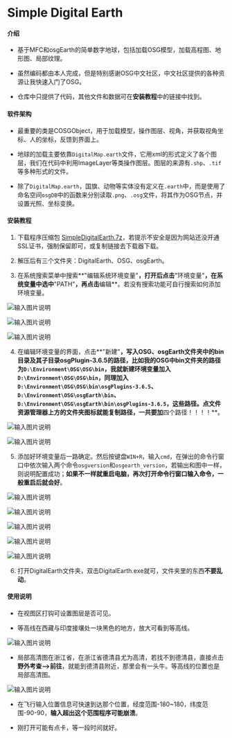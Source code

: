 # Simple Digital Earth

#### 介绍

- 基于MFC和osgEarth的简单数字地球，包括加载OSG模型，加载高程图、地形图、局部纹理。

- 虽然编码都由本人完成，但是特别感谢OSG中文社区，中文社区提供的各种资源让我快速入门了OSG。

- 仓库中只提供了代码，其他文件和数据可在**安装教程**中的链接中找到。

#### 软件架构
- 最重要的类是COSGObject，用于加载模型，操作图层、视角，并获取视角坐标、人的坐标，反馈到界面上。

- 地球的加载主要依靠`DigitalMap.earth`文件，它用xml的形式定义了各个图层，我们在代码中利用ImageLayer等类操作图层。图层的来源有`.shp`、`.tif`等多种形式的文件。

- 除了`DigitalMap.earth`，国旗、动物等实体没有定义在`.earth`中，而是使用了命名空间`osgDB`中的函数来分别读取`.png`、`.osg`文件，将其作为OSG节点，并设置光照、坐标变换。


#### 安装教程

1. 下载程序压缩包 [SimpleDigitalEarth.7z](http://www.11d-beyonder.top/download/SimpleDigitalEarth.7z)，若提示不安全是因为网站还没开通SSL证书，强制保留即可，或复制链接去下载器下载。

2. 解压后有三个文件夹：DigitalEarth、OSG、osgEarth。

3. 在系统搜索菜单中搜索**"编辑系统环境变量"**，打开后点击**"环境变量"**，在系统变量中选中**"PATH"**，再点击**编辑**。若没有搜索功能可自行搜索如何添加环境变量。

![输入图片说明](guide_pic%E6%90%9C%E7%B4%A2%E7%BC%96%E8%BE%91%E7%8E%AF%E5%A2%83%E5%8F%98%E9%87%8F.png)

![输入图片说明](guide_pic%E7%82%B9%E5%87%BB%E7%8E%AF%E5%A2%83%E5%8F%98%E9%87%8F.png)

![输入图片说明](guide_pic%E7%BC%96%E8%BE%91Path.png)

4. 在编辑环境变量的界面，点击**"新建"**，写入OSG、osgEarth文件夹中的bin目录及其子目录osgPlugin-3.6.5的路径，比如我的OSG中bin文件夹的路径为`D:\Environment\OSG\OSG\bin`，我就新建环境变量加入`D:\Environment\OSG\OSG\bin`，同理加入`D:\Environment\OSG\OSG\bin\osgPlugins-3.6.5`、`D:\Environment\OSG\osgEarth\bin`、`D:\Environment\OSG\osgEarth\bin\osgPlugins-3.6.5`，这些路径。点文件资源管理器上方的文件夹图标就能复制路径，一共要加**四个路径！！！！**。

![输入图片说明](guide_pic%E6%B7%BB%E5%8A%A0%E7%8E%AF%E5%A2%83%E5%8F%98%E9%87%8F.png)  

![输入图片说明](guide_pic%E7%9B%AE%E5%BD%95.png)  

5. 添加好环境变量后一路确定。然后按键盘`WIN+R`，输入`cmd`，在弹出的命令行窗口中依次输入两个命令`osgversion`和`osgearth_version`，若输出和图中一样，则说明配置成功；**如果不一样就重启电脑，再次打开命令行窗口输入命令，一般重启后就会好**。

![输入图片说明](guide_pic%E7%A1%AE%E5%AE%9A1.png)

![输入图片说明](guide_pic%E7%A1%AE%E5%AE%9A2.png)

![输入图片说明](guide_pic%E7%A1%AE%E5%AE%9A3.png)

![输入图片说明](guide_pic%E8%BE%93%E5%85%A5cmd.png)

![输入图片说明](guide_pic%E7%A1%AE%E8%AE%A4%E9%85%8D%E7%BD%AE%E5%AE%8C%E6%88%90.png)

6. 打开DigitalEarth文件夹，双击DigitalEarth.exe就可，文件夹里的东西**不要乱动**。

#### 使用说明

- 在视图区打钩可设置图层是否可见。

- 等高线在西藏与印度接壤处一块黑色的地方，放大可看到等高线。

![输入图片说明](guide_pic%E7%AD%89%E9%AB%98%E7%BA%BF%E4%BD%8D%E7%BD%AE.png)

- 局部高清图在浙江省，在浙江省德清县尤为高清，若找不到德清县，直接点击**野外考查-->前往**，就能到德清县附近，那里会有一头牛。等高线的位置也是局部高清图。

![输入图片说明](guide_pic%E6%B5%99%E6%B1%9F%E4%BD%8D%E7%BD%AE.png)

- 在飞行输入位置信息可快速到达那个位置，经度范围-180~180，纬度范围-90-90，**输入超出这个范围程序可能崩溃**。

- 刚打开可能有点卡，等一段时间就好。
